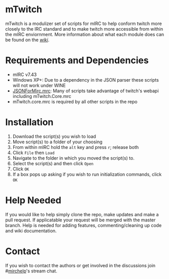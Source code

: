 # mTwitch
mTwitch is a modulizer set of scripts for mIRC to help conform twitch more closely to the IRC standard and to make twitch more accessible from within the mIRC enviornment. More information about what each module does can be found on the *[wiki](https://github.com/SReject/mTwitch/wiki)*. 

# Requirements and Dependencies
* mIRC v7.43
* Windows XP+: Due to a dependency in the JSON parser these scripts will not work under WINE
* [JSONForMirc.mrc](https://raw.githubusercontent.com/SReject/mTwitch/master/resources/JSONForMirc.mrc): Many of scripts take advantage of twitch's webapi including mTwitch.Core.mrc
* mTwitch.core.mrc is required by all other scripts in the repo

# Installation
1. Download the script(s) you wish to load
2. Move script(s) to a folder of your choosing
3. From within mIRC hold the `alt` key and press `r`; release both
4. Click `File` then `Load`
5. Navigate to the folder in which you moved the script(s) to.
6. Select the script(s) and then click `Open`
7. Click `OK`
8. If a box pops up asking if you wish to run initialization commands, click `OK`

# Help Needed
If you would like to help simply clone the repo, make updates and make a pull request. If applicatable your request will be merged with the master branch. Help is needed for adding features, commenting/cleaning up code and wiki documentation.

# Contact
If you wish to contact the authors or get involved in the discussions join #[mirchelp](http://twitch.tv/mirchelp)'s stream chat.


